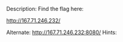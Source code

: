 Description:
Find the flag here:

http://167.71.246.232/

Alternate: http://167.71.246.232:8080/
Hints:
